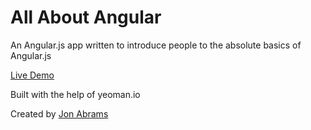 # All About Angular

An Angular.js app written to introduce people to the absolute basics of Angular.js

[Live Demo](http://all-about-angular.jonabrams.com)

Built with the help of yeoman.io

Created by [Jon Abrams](https://twitter.com/JonathanAbrams)
